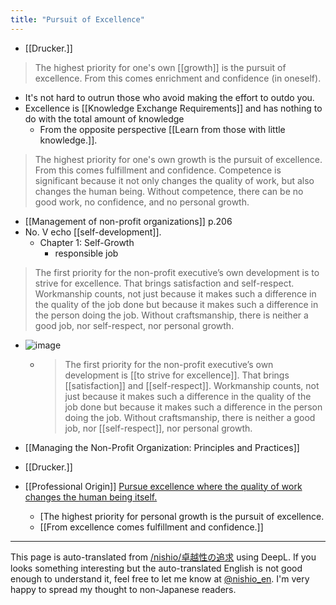 ```yaml
---
title: "Pursuit of Excellence"
---
```


- [[Drucker.]]
> The highest priority for one's own [[growth]] is the pursuit of excellence. From this comes enrichment and confidence (in oneself).

- It's not hard to outrun those who avoid making the effort to outdo you.
- Excellence is [[Knowledge Exchange Requirements]] and has nothing to do with the total amount of knowledge
    - From the opposite perspective [[Learn from those with little knowledge.]].


> The highest priority for one's own growth is the pursuit of excellence. From this comes fulfillment and confidence. Competence is significant because it not only changes the quality of work, but also changes the human being. Without competence, there can be no good work, no confidence, and no personal growth.
- [[Management of non-profit organizations]]  p.206
- No. V echo [[self-development]].
    - Chapter 1: Self-Growth
        - responsible job

> The first priority for the non-profit executive’s own development is to strive for excellence. That brings satisfaction and self-respect. Workmanship counts, not just because it makes such a difference in the quality of the job done but because it makes such a difference in the person doing the job. Without craftsmanship, there is neither a good job, nor self-respect, nor personal growth.
- ![image](https://gyazo.com/80e664becda9b7e1788e4e8cb7d8bcab/thumb/1000)
    - > The first priority for the non-profit executive’s own development is [[to strive for excellence]]. That brings [[satisfaction]] and [[self-respect]]. Workmanship counts, not just because it makes such a difference in the quality of the job done but because it makes such a difference in the person doing the job. Without craftsmanship, there is neither a good job, nor [[self-respect]], nor personal growth.
- [[Managing the Non-Profit Organization: Principles and Practices]]

- [[Drucker.]]
- [[Professional Origin]]
[Pursue excellence where the quality of work changes the human being itself.](http://www.iot.ac.jp/manu/ueda/column/080223.html)
    - [The highest priority for personal growth is the pursuit of excellence.
    - [[From excellence comes fulfillment and confidence.]]

---
This page is auto-translated from [/nishio/卓越性の追求](https://scrapbox.io/nishio/卓越性の追求) using DeepL. If you looks something interesting but the auto-translated English is not good enough to understand it, feel free to let me know at [@nishio_en](https://twitter.com/nishio_en). I'm very happy to spread my thought to non-Japanese readers.
